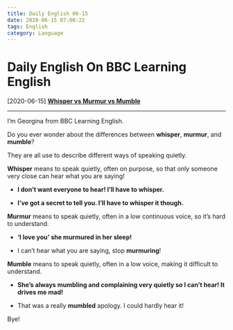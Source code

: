 ```yaml
---
title: Daily English 06-15
date: 2020-06-15 07:08:22
tags: English
category: Language
---
```


# Daily English On BBC Learning English

[2020-06-15] [**Whisper vs Murmur vs Mumble**](http://www.bbc.co.uk/learningenglish/english/course/eiam/unit-2/session-24)

---

I’m Georgina from BBC Learning English.

Do you ever wonder about the differences between **whisper**, **murmur**, and **mumble**?

They are all use to describe different ways of speaking quietly.

**Whisper** means to speak quietly, often on purpose, so that only someone very close can hear what you are saying!

- **I don’t want everyone to hear! I’ll have to whisper.**

- **I’ve got a secret to tell you. I’ll have to whisper it though.**

**Murmur** means to speak quietly, often in a low continuous voice, so it’s hard to understand.

- **‘I love you’ she murmured in her sleep!**

- I can’t hear what you are saying, stop **murmuring**!

**Mumble** means to speak quietly, often in a low voice, making it difficult to understand.

- **She’s always mumbling and complaining very quietly so I can’t hear! It drives me mad!**

- That was a really **mumbled** apology. I could hardly hear it!

Bye!
